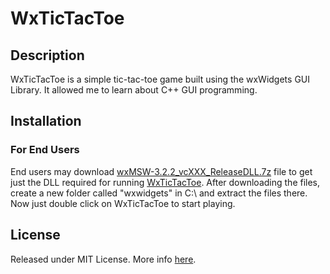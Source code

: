 # WxTicTacToe

## Description

WxTicTacToe is a simple tic-tac-toe game built using the wxWidgets GUI Library. It allowed me to learn about C++ GUI programming.

## Installation

### For End Users

End users may download [wxMSW-3.2.2_vcXXX_ReleaseDLL.7z](https://github.com/wxWidgets/wxWidgets/releases/download/v3.2.2.1/wxMSW-3.2.2_vc14x_x64_ReleaseDLL.7z) file to get just the DLL required for running [WxTicTacToe](https://github.com/jonasstum/wxwidgets-tictactoe/releases/download/v1.0.0/WxTicTacToe.zip). After downloading the files, create a new folder called "wxwidgets" in C:\ and extract the files there. Now just double click on WxTicTacToe to start playing. 

## License

Released under MIT License. More info [here](https://github.com/jonasstum/wxwidgets-tictactoe/blob/main/LICENSE). 

